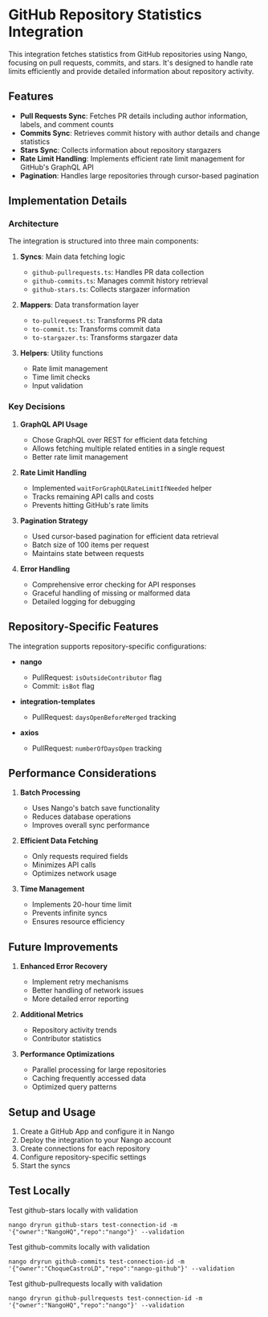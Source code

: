 # GitHub Repository Statistics Integration

This integration fetches statistics from GitHub repositories using Nango, focusing on pull requests, commits, and stars. It's designed to handle rate limits efficiently and provide detailed information about repository activity.

## Features

- **Pull Requests Sync**: Fetches PR details including author information, labels, and comment counts
- **Commits Sync**: Retrieves commit history with author details and change statistics
- **Stars Sync**: Collects information about repository stargazers
- **Rate Limit Handling**: Implements efficient rate limit management for GitHub's GraphQL API
- **Pagination**: Handles large repositories through cursor-based pagination

## Implementation Details

### Architecture

The integration is structured into three main components:

1. **Syncs**: Main data fetching logic
   - `github-pullrequests.ts`: Handles PR data collection
   - `github-commits.ts`: Manages commit history retrieval
   - `github-stars.ts`: Collects stargazer information

2. **Mappers**: Data transformation layer
   - `to-pullrequest.ts`: Transforms PR data
   - `to-commit.ts`: Transforms commit data
   - `to-stargazer.ts`: Transforms stargazer data

3. **Helpers**: Utility functions
   - Rate limit management
   - Time limit checks
   - Input validation

### Key Decisions

1. **GraphQL API Usage**
   - Chose GraphQL over REST for efficient data fetching
   - Allows fetching multiple related entities in a single request
   - Better rate limit management

2. **Rate Limit Handling**
   - Implemented `waitForGraphQLRateLimitIfNeeded` helper
   - Tracks remaining API calls and costs
   - Prevents hitting GitHub's rate limits

3. **Pagination Strategy**
   - Used cursor-based pagination for efficient data retrieval
   - Batch size of 100 items per request
   - Maintains state between requests

4. **Error Handling**
   - Comprehensive error checking for API responses
   - Graceful handling of missing or malformed data
   - Detailed logging for debugging

## Repository-Specific Features

The integration supports repository-specific configurations:

- **nango**
  - PullRequest: `isOutsideContributor` flag
  - Commit: `isBot` flag

- **integration-templates**
  - PullRequest: `daysOpenBeforeMerged` tracking

- **axios**
  - PullRequest: `numberOfDaysOpen` tracking

## Performance Considerations

1. **Batch Processing**
   - Uses Nango's batch save functionality
   - Reduces database operations
   - Improves overall sync performance

2. **Efficient Data Fetching**
   - Only requests required fields
   - Minimizes API calls
   - Optimizes network usage

3. **Time Management**
   - Implements 20-hour time limit
   - Prevents infinite syncs
   - Ensures resource efficiency

## Future Improvements

1. **Enhanced Error Recovery**
   - Implement retry mechanisms
   - Better handling of network issues
   - More detailed error reporting

2. **Additional Metrics**
   - Repository activity trends
   - Contributor statistics

3. **Performance Optimizations**
   - Parallel processing for large repositories
   - Caching frequently accessed data
   - Optimized query patterns

## Setup and Usage

1. Create a GitHub App and configure it in Nango
2. Deploy the integration to your Nango account
3. Create connections for each repository
4. Configure repository-specific settings
5. Start the syncs


## Test Locally


Test github-stars locally with validation

```
nango dryrun github-stars test-connection-id -m '{"owner":"NangoHQ","repo":"nango"}' --validation
```

Test github-commits locally with validation

```
nango dryrun github-commits test-connection-id -m '{"owner":"ChoqueCastroLD","repo":"nango-github"}' --validation
```

Test github-pullrequests locally with validation

```
nango dryrun github-pullrequests test-connection-id -m '{"owner":"NangoHQ","repo":"nango"}' --validation
```
